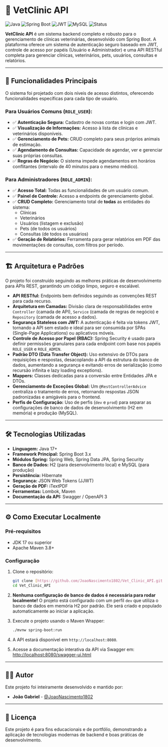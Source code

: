 # 🐾 VetClinic API

![Java](https://img.shields.io/badge/Java-17%2B-blue?style=for-the-badge&logo=java)
![Spring Boot](https://img.shields.io/badge/Spring_Boot-3.x-6DB33F?style=for-the-badge&logo=spring)
![JWT](https://img.shields.io/badge/Security-JWT-black?style=for-the-badge&logo=jsonwebtokens)
![MySQL](https://img.shields.io/badge/MySQL-4479A1?style=for-the-badge&logo=mysql)
![Status](https://img.shields.io/badge/Status-Concluído-brightgreen?style=for-the-badge)

**VetClinic API** é um sistema backend completo e robusto para o gerenciamento de clínicas veterinárias, desenvolvido com Spring Boot. A plataforma oferece um sistema de autenticação seguro baseado em JWT, controle de acesso por papéis (Usuário e Administrador) e uma API RESTful completa para gerenciar clínicas, veterinários, pets, usuários, consultas e relatórios.

---

## 🎯 Funcionalidades Principais

O sistema foi projetado com dois níveis de acesso distintos, oferecendo funcionalidades específicas para cada tipo de usuário.

### Para Usuários Comuns (`ROLE_USER`):
- ✅ **Autenticação Segura:** Cadastro de novas contas e login com JWT.
- ✅ **Visualização de Informações:** Acesso à lista de clínicas e veterinários disponíveis.
- ✅ **Gerenciamento de Pets:** CRUD completo para seus próprios animais de estimação.
- ✅ **Agendamento de Consultas:** Capacidade de agendar, ver e gerenciar suas próprias consultas.
- ✅ **Regras de Negócio:** O sistema impede agendamentos em horários conflitantes (intervalo de 40 minutos para o mesmo médico).

### Para Administradores (`ROLE_ADMIN`):
- ✅ **Acesso Total:** Todas as funcionalidades de um usuário comum.
- ✅ **Painel de Controle:** Acesso a endpoints de gerenciamento global.
- ✅ **CRUD Completo:** Gerenciamento total de **todas** as entidades do sistema:
    - Clínicas
    - Veterinários
    - Usuários (listagem e exclusão)
    - Pets (de todos os usuários)
    - Consultas (de todos os usuários)
- ✅ **Geração de Relatórios:** Ferramenta para gerar relatórios em PDF das movimentações de consultas, com filtros por período.

---

## 🏗️ Arquitetura e Padrões

O projeto foi construído seguindo as melhores práticas de desenvolvimento para APIs REST, garantindo um código limpo, seguro e escalável.

- **API RESTful:** Endpoints bem definidos seguindo as convenções REST para cada recurso.
- **Arquitetura em Camadas:** Divisão clara de responsabilidades entre `Controller` (camada de API), `Service` (camada de regras de negócio) e `Repository` (camada de acesso a dados).
- **Segurança Stateless com JWT:** A autenticação é feita via tokens JWT, tornando a API sem estado e ideal para ser consumida por SPAs (Single-Page Applications) ou aplicativos móveis.
- **Controle de Acesso por Papel (RBAC):** Spring Security é usado para definir permissões granulares para cada endpoint com base nos papéis `ROLE_USER` e `ROLE_ADMIN`.
- **Padrão DTO (Data Transfer Object):** Uso extensivo de DTOs para requisições e respostas, desacoplando a API da estrutura do banco de dados, aumentando a segurança e evitando erros de serialização (como recursão infinita e lazy loading exceptions).
- **Mappers:** Classes dedicadas para a conversão entre Entidades JPA e DTOs.
- **Gerenciamento de Exceções Global:** Um `@RestControllerAdvice` centraliza o tratamento de erros, retornando respostas JSON padronizadas e amigáveis para o frontend.
- **Perfis de Configuração:** Uso de perfis (`dev` e `prod`) para separar as configurações de banco de dados de desenvolvimento (H2 em memória) e produção (MySQL).

---

## 🛠️ Tecnologias Utilizadas

- **Linguagem:** Java 17+
- **Framework Principal:** Spring Boot 3.x
- **Módulos Spring:** Spring Web, Spring Data JPA, Spring Security
- **Banco de Dados:** H2 (para desenvolvimento local) e MySQL (para produção)
- **Persistência:** Hibernate
- **Segurança:** JSON Web Tokens (JJWT)
- **Geração de PDF:** iTextPDF
- **Ferramentas:** Lombok, Maven
- **Documentação da API:** Swagger / OpenAPI 3

---

## ⚙️ Como Executar Localmente

### Pré-requisitos
- JDK 17 ou superior
- Apache Maven 3.8+

### Configuração
1.  Clone o repositório:
    ```bash
    git clone [https://github.com/JoaoNascimento1802/Vet_Clinic_API.git](https://github.com/JoaoNascimento1802/Vet_Clinic_API.git)
    cd Vet_Clinic_API
    ```
2.  **Nenhuma configuração de banco de dados é necessária para rodar localmente!** O projeto está configurado com um perfil `dev` que utiliza o banco de dados em memória H2 por padrão. Ele será criado e populado automaticamente ao iniciar a aplicação.

3.  Execute o projeto usando o Maven Wrapper:
    ```bash
    ./mvnw spring-boot:run
    ```

4.  A API estará disponível em `http://localhost:8080`.

5.  Acesse a documentação interativa da API via Swagger em:
    [http://localhost:8080/swagger-ui.html](http://localhost:8080/swagger-ui.html)

---

## 👨‍💻 Autor

Este projeto foi inteiramente desenvolvido e mantido por:

- **João Gabriel** - [@JoaoNascimento1802](https://github.com/JoaoNascimento1802)

---

## 📄 Licença

Este projeto é para fins educacionais e de portfólio, demonstrando a aplicação de tecnologias modernas de backend e boas práticas de desenvolvimento.
